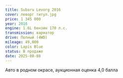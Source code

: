 ```yaml
---
title: Subaru Levorg 2016
cover: леворг титул.jpg
price: 1 345 000
year: 2016
engine: 1.6L бензин 170 л.с.
transmission: вариатор
drive: Полный (4WD)
mileage: 49,000
color: Lapis Blue
status: В продаже
date: 2025-08-08
---
```


Авто в родном окрасе, аукционная оценка 4,0 балла
